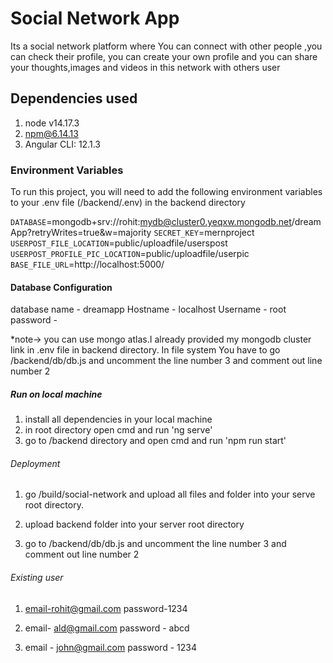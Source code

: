 
# Social Network App

Its a social network platform where You can connect with other people ,you can check their profile,
you can create your own profile and you can share your thoughts,images and videos in this network with others user



## Dependencies used

1. node v14.17.3
2. npm@6.14.13
3. Angular CLI: 12.1.3 




### Environment Variables

To run this project, you will need to add the following environment variables to your .env file (/backend/.env)
in the backend directory

`DATABASE`=mongodb+srv://rohit:mydb@cluster0.yeqxw.mongodb.net/dreamApp?retryWrites=true&w=majority
`SECRET_KEY`=mernproject
`USERPOST_FILE_LOCATION`=public/uploadfile/userspost
`USERPOST_PROFILE_PIC_LOCATION`=public/uploadfile/userpic
`BASE_FILE_URL`=http://localhost:5000/



#### Database Configuration
database name - dreamapp
Hostname - localhost
Username - root
password - 

*note-> you can use mongo atlas.I already provided my mongodb cluster link in .env file in backend directory.
In file system You have to go /backend/db/db.js
and uncomment the line number 3 and comment out line number 2 



##### Run on local machine

1. install all dependencies in your local machine
2. in root directory open cmd and run 'ng serve'
3. go to /backend directory and open cmd and run 'npm run start'



###### Deployment

1. go /build/social-network and upload all files and folder into your serve root directory.

2. upload backend folder into your server root directory

3. go to  /backend/db/db.js and uncomment the line number 3 and comment out line number 2 


###### Existing user
1. email-rohit@gmail.com
   password-1234

2. email- ald@gmail.com
   password - abcd

3. email - john@gmail.com
   password - 1234
  






